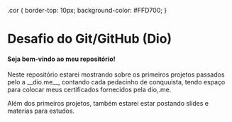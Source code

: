 .cor {
  border-top: 10px;
  background-color: #FFD700;
  }


# Desafio do Git/GitHub (Dio)
#### <p> Seja bem-vindo ao meu repositório!<p>
<p>Neste repositório estarei mostrando sobre os primeiros projetos passados pelo a __dio.me__, contando cada pedacinho de conquuista, tendo espaço  para colocar meus certificados fornecidos pela dio,.me. </p><p> Além dos primeiros projetos, também estarei estar postando slides e materias para estudos.</p>
